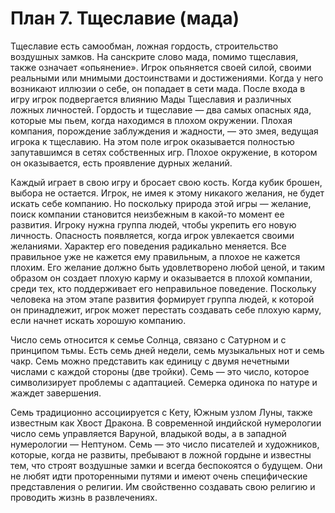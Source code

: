 # План 7. Тщеславие (мада)

Тщеславие есть самообман, ложная гордость, строительство воздушных замков. На санскрите слово мада, помимо тщеславия, также означает «опьянение». Игрок опьяняется своей силой, своими реальными или мнимыми достоинствами и достижениями. Когда у него возникают иллюзии о себе, он попадает в сети мада. После входа в игру игрок подвергается влиянию Мады Тщеславия и различных ложных личностей. Гордость и тщеславие — два самых опасных яда, которые мы пьем, когда находимся в плохом окружении. Плохая компания, порождение заблуждения и жадности, — это змея, ведущая игрока к тщеславию. На этом поле игрок оказывается полностью запутавшимся в сетях собственных игр. Плохое окружение, в котором он оказывается, есть проявление дурных желаний.

Каждый играет в свою игру и бросает свою кость. Когда кубик брошен, выбора не остается. Игрок, не имея к этому никакого желания, не будет искать себе компанию. Но поскольку природа этой игры — желание, поиск компании становится неизбежным в какой-то момент ее развития. Игроку нужна группа людей, чтобы укрепить его новую личность. Опасность появляется, когда игрок увлекается своими желаниями. Характер его поведения радикально меняется. Все правильное уже не кажется ему правильным, а плохое не кажется плохим. Его желание должно быть удовлетворено любой ценой, и таким образом он создает плохую карму и оказывается в плохой компании, среди тех, кто поддерживает его неправильное поведение. Поскольку человека на этом этапе развития формирует группа людей, к которой он принадлежит, игрок может перестать создавать себе плохую карму, если начнет искать хорошую компанию.

Число семь относится к семье Солнца, связано с Сатурном и с принципом тьмы. Есть семь дней недели, семь музыкальных нот и семь чакр. Семь можно представить как единицу с двумя нечетными числами с каждой стороны (две тройки). Семь — это число, которое символизирует проблемы с адаптацией. Семерка одинока по натуре и жаждет завершения.

Семь традиционно ассоциируется с Кету, Южным узлом Луны, также известным как Хвост Дракона. В современной индийской нумерологии число семь управляется Варуной, владыкой воды, а в западной нумерологии — Нептуном. Семь — это число писателей и художников, которые, когда не развиты, пребывают в ложной гордыне и известны тем, что строят воздушные замки и всегда беспокоятся о будущем. Они не любят идти проторенными путями и имеют очень специфические представления о религии. Им свойственно создавать свою религию и проводить жизнь в развлечениях.
